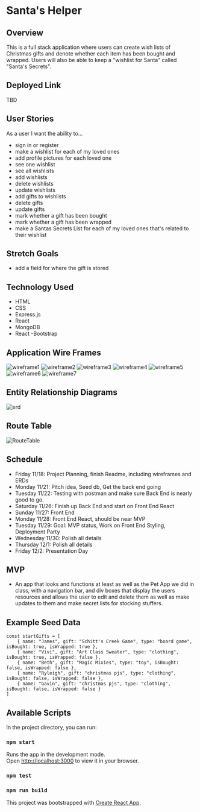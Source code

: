 # Santa's Helper
## Overview
This is a full stack application where users can create wish lists of Christmas gifts and denote whether each item has been bought and wrapped. Users will also be able to keep a "wishlist for Santa" called "Santa's Secrets".

## Deployed Link
TBD

## User Stories
As a user I want the ability to...
  - sign in  or register
  - make a wishlist for each of my loved ones
  - add profile pictures for each loved one
  - see one wishlist
  - see all wishlists
  - add wishlists
  - delete wishlists
  - update wishlists
  - add gifts to wishlists 
  - delete gifts
  - update gifts
  - mark whether a gift has been bought
  - mark whether a gift has been wrapped
  - make a Santas Secrets List for each of my loved ones that's related to their wishlist 


## Stretch	Goals
- add a field for where the gift is stored
  
    
## Technology Used
  - HTML
  - CSS
  - Express.js
  - React
  - MongoDB
  - React -Bootstrap
  
  
## Application Wire Frames
![wireframe1](/images/WF1-SantasHelper.png "WireFrame1")
![wireframe2](/images/WF2-SantasHelper.png "WireFrame2")
![wireframe3](/images/WF3-SantasHelper.png "WireFrame3")
![wireframe4](/images/WF4-SantasHelper.png "WireFrame4")
![wireframe5](/images/WF5-SantasHelper.png "WireFrame5")
![wireframe6](/images/WF6-SantasHelper.png "WireFrame6")
![wireframe7](/images/WF7-SantasHelper.png "WireFrame7")


## Entity Relationship Diagrams
![erd](/images/ERD-SantasHelper2.png "ERD")


## Route Table
![RouteTable](/images/SantasHelperRouteTable2.png "RouteTable")


## Schedule
- Friday 11/18: Project Planning, finish Readme, including wireframes and ERDs
- Monday 11/21: Pitch idea, Seed db, Get the back end going
- Tuesday 11/22: Testing with postman and make sure Back End is nearly good to go.
- Saturday 11/26: Finish up Back End and start on Front End React
- Sunday 11/27: Front End
- Monday 11/28: Front End React, should be near MVP
- Tuesday 11/29: Goal: MVP status, Work on Front End Styling, Deployment Party
- Wednesday 11/30: Polish all details
- Thursday 12/1: Polish all details
- Friday 12/2: Presentation Day


## MVP
- An app that looks and functions at least as well as the Pet App we did in class, with a navigation bar, and div boxes that display the users resources and allows the user to edit and delete them as well as make updates to them and make secret lists for stocking stuffers.


## Example Seed Data 
```
const startGifts = [
    { name: "James", gift: "Schitt's Creek Game", type: "board game", isBought: true, isWrapped: true },
    { name: "Vivi", gift: "Art Class Sweater", type: "clothing", isBought: true, isWrapped: false },
    { name: "Beth", gift: "Magic Mixies", type: "toy", isBought: false, isWrapped: false },
    { name: "Ryleigh", gift: "christmas pjs", type: "clothing", isBought: false, isWrapped: false },
    { name: "Gavin", gift: "christmas pjs", type: "clothing", isBought: false, isWrapped: false }
]
```

## Available Scripts

In the project directory, you can run:

### `npm start`

Runs the app in the development mode.\
Open [http://localhost:3000](http://localhost:3000) to view it in your browser.

### `npm test`

### `npm run build`

This project was bootstrapped with [Create React App](https://github.com/facebook/create-react-app).